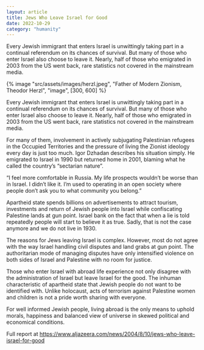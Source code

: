 ```yaml
---
layout: article
title: Jews Who Leave Israel for Good
date: 2022-10-29
category: "humanity"
---
```


Every Jewish immigrant that enters Israel is unwittingly taking part in a continual referendum on its chances of survival. But many of those who enter Israel also choose to leave it. Nearly, half of those who emigrated in 2003 from the US went back, rare statistics not covered in the mainstream media.

<!-- excerpt -->

{% image "src/assets/images/herzl.jpeg", "Father of Modern Zionism, Theodor Herzl", "image", [300, 600] %}

Every Jewish immigrant that enters Israel is unwittingly taking part in a continual referendum on its chances of survival. But many of those who enter Israel also choose to leave it. Nearly, half of those who emigrated in 2003 from the US went back, rare statistics not covered in the mainstream media.

For many of them, involvement in actively subjugating Palestinian refugees in the Occupied Territories and the pressure of living the Zionist ideology every day is just too much. Igor Dzhadan describes his situation simply. He emigrated to Israel in 1990 but returned home in 2001, blaming what he called the country’s “sectarian nature”.

“I feel more comfortable in Russia. My life prospects wouldn’t be worse than in Israel. I didn’t like it. I’m used to operating in an open society where people don’t ask you to what community you belong.”

Apartheid state spends billions on advertisements to attract tourism, investments and return of Jewish people into Israel while confiscating Palestine lands at gun point. Israel bank on the fact that when a lie is told repeatedly people will start to believe it as true. Sadly, that is not the case anymore and we do not live in 1930.

The reasons for Jews leaving Israel is complex. However, most do not agree with the way Israel handling civil disputes and land grabs at gun point. The authoritarian mode of managing disputes have only intensified violence on both sides of Israel and Palestine with no room for justice.

Those who enter Israel with abroad life experience not only disagree with the administration of Israel but leave Israel for the good. The inhuman characteristic of apartheid state that Jewish people do not want to be identified with. Unlike holocaust, acts of terrorism against Palestine women and children is not a pride worth sharing with everyone.

For well informed Jewish people, living abroad is the only means to uphold morals, happiness and balanced view of universe in skewed political and economical conditions.

Full report at https://www.aljazeera.com/news/2004/8/10/jews-who-leave-israel-for-good
